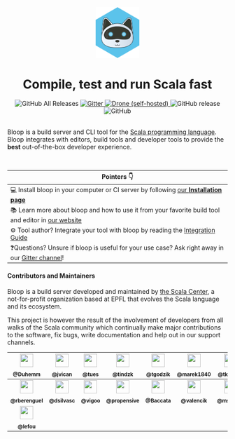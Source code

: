 <div align="center">

<img src="website/static/img/impure-logo-bloop.png" alt="logo" width="20%" height="20%">

# Compile, test and run Scala fast

<img alt="GitHub All Releases" src="https://img.shields.io/github/downloads/scalacenter/bloop/total.svg?color=orange&style=flat-square">
<a href="https://gitter.im/scalacenter/bloop">
<img alt="Gitter" src="https://img.shields.io/gitter/room/scalacenter/bloop.svg?color=red&logo=gitter&style=flat-square" />
</a>
<a href="https://ci.scala-lang.org/scalacenter/bloop">
<img alt="Drone (self-hosted)" src="https://img.shields.io/drone/build/scalacenter/bloop.svg?logo=drone&server=https%3A%2F%2Fci.scala-lang.org&style=flat-square" />
</a>
<img alt="GitHub release" src="https://img.shields.io/github/release/scalacenter/bloop.svg?color=green&logo=github">
<img alt="GitHub" src="https://img.shields.io/github/license/scalacenter/bloop.svg?color=blue&style=flat-square" />

<div align="left">
<br>
  
Bloop is a build server and CLI tool for the [Scala programming
language](https://scala-lang.org). Bloop integrates with editors, build tools
and developer tools to provide the **best** out-of-the-box developer
experience.

<br>

| Pointers 👇 |
| -------- |
| 💻 Install bloop in your computer or CI server by following [our **Installation page**](https://scalacenter.github.io/bloop/setup) |
| 📚 Learn more about bloop and how to use it from your favorite build tool and editor in <a href="https://scalacenter.github.io/bloop">our website</a> |
| ⚙️ Tool author? Integrate your tool with bloop by reading the [Integration Guide](https://scalacenter.github.io/bloop/docs/integration) |
| ❓Questions? Unsure if bloop is useful for your use case? Ask right away in our [Gitter channel](https://gitter.im/scalacenter/bloop)! |

#### Contributors and Maintainers

Bloop is a build server developed and maintained by [the Scala
Center](https://scala.epfl.ch), a not-for-profit organization based at EPFL
that evolves the Scala language and its ecosystem.

This project is however the result of the involvement of developers from all
walks of the Scala community which continually make major contributions to
the software, fix bugs, write documentation and help out in our support
channels.

<!-- ALL-CONTRIBUTORS-LIST:START - Do not remove or modify this section -->
<!-- prettier-ignore -->
| [<img src="https://avatars0.githubusercontent.com/u/1765926?v=4" height="30px" width="30px;"/><br /><sub><b>@Duhemm</b></sub>](https://github.com/Duhemm)<br /> | [<img src="https://avatars0.githubusercontent.com/u/2462974?v=4" height="30px" width="30px;"/><br /><sub><b>@jvican</b></sub>](http://jvican.github.com)<br /> | [<img src="https://avatars3.githubusercontent.com/u/1550710?v=4" height="30px" width="30px;"/><br /><sub><b>@tues</b></sub>](https://github.com/tues)<br /> | [<img src="https://avatars2.githubusercontent.com/u/196819?v=4" height="30px" width="30px;"/><br /><sub><b>@tindzk</b></sub>](http://nieradzik.me/)<br /> | [<img src="https://avatars2.githubusercontent.com/tgodzik?v=4" height="30px" width="30px;"/><br /><sub><b>@tgodzik</b></sub>](https://github.com/tgodzik)<br /> | [<img src="https://avatars2.githubusercontent.com/marek1840?v=4" height="30px" width="30px;"/><br /><sub><b>@marek1840</b></sub>](https://github.com/marek1840)<br /> | [<img src="https://avatars3.githubusercontent.com/u/1114784?v=4" height="30px" width="30px;"/><br /><sub><b>@tkroman</b></sub>](http://github.com/tkroman)<br /> |
| :---: | :---: | :---: | :---: | :---: | :---: | :---: |
| [<img src="https://avatars3.githubusercontent.com/u/2410938?v=4" height="30px" width="30px;"/><br /><sub><b>@rberenguel</b></sub>](http://www.mostlymaths.net)<br /> | [<img src="https://avatars3.githubusercontent.com/u/24484414?v=4" height="30px" width="30px;"/><br /><sub><b>@dsilvasc</b></sub>](https://github.com/dsilvasc)<br /> | [<img src="https://avatars2.githubusercontent.com/u/2292489?v=4" height="30px" width="30px;"/><br /><sub><b>@vigoo</b></sub>](https://github.com/vigoo)<br /> | [<img src="https://avatars0.githubusercontent.com/u/1024588?v=4" height="30px" width="30px;"/><br /><sub><b>@propensive</b></sub>](http://propensive.com/)<br /> | [<img src="https://avatars2.githubusercontent.com/u/4439335?v=4" height="30px" width="30px;"/><br /><sub><b>@Baccata</b></sub>](https://github.com/Baccata)<br /> | [<img src="https://avatars2.githubusercontent.com/u/5440389?v=4" height="30px" width="30px;"/><br /><sub><b>@valencik</b></sub>](https://github.com/valencik)<br /> | [<img src="https://avatars3.githubusercontent.com/u/36041566?v=4" height="30px" width="30px;"/><br /><sub><b>@msvaljek</b></sub>](https://github.com/msvaljek)<br /> |
| [<img src="https://avatars1.githubusercontent.com/u/1321393?v=4" height="30px" width="30px;"/><br /><sub><b>@lefou</b></sub>](https://twitter.com/TobiasRoeser)<br /> |
<!-- ALL-CONTRIBUTORS-LIST:END -->

[gitter]: https://github.com/scalacenter/bloop
[contributing]: https://scalacenter.github.io/bloop/docs/developer-documentation/
[scalacenter]: https://scala.epfl.ch
[coc]: https://www.scala-lang.org/conduct/
